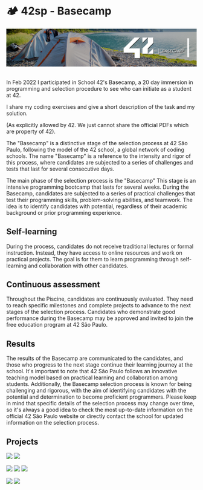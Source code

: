 # 🏕️ 42sp - Basecamp

<picture>
	<img alt="Basecamp" src="img/basecamp.png">
</picture>

##

In Feb 2022 I participated in School 42's Basecamp, a 20 day immersion in programming and selection procedure to see who can initiate as a student at 42.

I share my coding exercises and give a short description of the task and my solution.

(As explicitly allowed by 42. We just cannot share the official PDFs which are property of 42).

The "Basecamp" is a distinctive stage of the selection process at 42 São Paulo, following the model of the 42 school, a global network of coding schools. The name "Basecamp" is a reference to the intensity and rigor of this process, where candidates are subjected to a series of challenges and tests that last for several consecutive days.

The main phase of the selection process is the "Basecamp" This stage is an intensive programming bootcamp that lasts for several weeks. During the Basecamp, candidates are subjected to a series of practical challenges that test their programming skills, problem-solving abilities, and teamwork. The idea is to identify candidates with potential, regardless of their academic background or prior programming experience.

## Self-learning

During the process, candidates do not receive traditional lectures or formal instruction. Instead, they have access to online resources and work on practical projects. The goal is for them to learn programming through self-learning and collaboration with other candidates.

## Continuous assessment

Throughout the Piscine, candidates are continuously evaluated. They need to reach specific milestones and complete projects to advance to the next stages of the selection process. Candidates who demonstrate good performance during the Basecamp may be approved and invited to join the free education program at 42 São Paulo.

## Results

The results of the Basecamp are communicated to the candidates, and those who progress to the next stage continue their learning journey at the school. It's important to note that 42 São Paulo follows an innovative teaching model based on practical learning and collaboration among students. Additionally, the Basecamp selection process is known for being challenging and rigorous, with the aim of identifying candidates with the potential and determination to become proficient programmers. Please keep in mind that specific details of the selection process may change over time, so it's always a good idea to check the most up-to-date information on the official 42 São Paulo website or directly contact the school for updated information on the selection process.

## Projects

[![](https://img.shields.io/badge/Project-shell_00-%231283C4?&logo=42)](https://github.com/willtrigo/42_basecamp/tree/main/shell/shell_00)
[![](https://img.shields.io/badge/Project-shell_01-%231283C4?&logo=42)](https://github.com/willtrigo/42_basecamp/tree/main/shell/shell_01)

[![](https://img.shields.io/badge/Project-c_00-%231283C4?&logo=42)](https://github.com/willtrigo/42_basecamp/tree/main/c/c_00)
[![](https://img.shields.io/badge/Project-c_01-%231283C4?&logo=42)](https://github.com/willtrigo/42_basecamp/tree/main/c/c_01)
[![](https://img.shields.io/badge/Project-c_02-%231283C4?&logo=42)](https://github.com/willtrigo/42_basecamp/tree/main/c/c_02)

[![](https://img.shields.io/badge/Project-rush00-%231283C4?&logo=42)](https://github.com/willtrigo/42_basecamp/tree/main/rush/rush00)
[![](https://img.shields.io/badge/Project-rush01-%231283C4?&logo=42)](https://github.com/willtrigo/42_basecamp/tree/main/rush/rush01)
